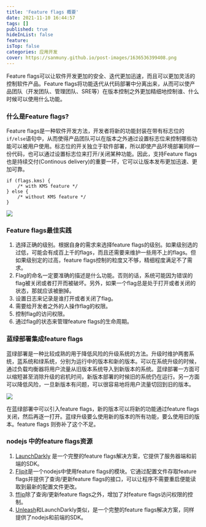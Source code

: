 ```yaml
---
title: 'Feature flags 概要'
date: 2021-11-10 16:44:57
tags: []
published: true
hideInList: false
feature: 
isTop: false
categories: 应用开发
cover: https://sanmuny.github.io/post-images/1636536399408.png
---
```

Feature flags可以让软件开发更加的安全、迭代更加迅速，而且可以更加灵活的控制软件产品。Feature flags将功能迭代从代码部署中分离出来，从而可以使产品团队（开发团队、管理团队、SRE等）在版本控制之外更加精细地控制谁、什么时候可以使用什么功能。

<!-- more -->

### 什么是Feature flags?

Feature flags是一种软件开发方法，开发者将新的功能封装在带有标志位的`if/else`语句中，从而使得产品团队可以在版本之外通过设置标志位来控制哪些功能可以被用户使用。标志位的开关独立于软件部署，所以即使产品环境部署同样一份代码，也可以通过设置标志位来打开/关闭某种功能。因此，支持Feature  flags也是持续交付(Continous delivery)的重要一环，它可以让版本发布更加迅速、更加可靠。

```
if (flags.kms) {
    /* with KMS feature */
} else {
    /* without KMS feature */
}
```

![](https://sanmuny.github.io/post-images/1636536399408.png)


### Feature flags最佳实践

1. 选择正确的级别。根据自身的需求来选择feature flags的级别。如果级别选的过低，可能会有成百上千的flags，而且还需要来维护一些用不上的flags。但如果级别定的过高，feature flags控制的粒度又不够，精细程度满足不了需求。
2. Flag的命名一定要准确的描述是什么功能。否则的话，系统可能因为错误的flag被关闭或者打开而被破坏。另外，如果一个flag总是处于打开或者关闭的状态，那就应该被删掉。
3. 设置日志来记录是谁打开或者关闭了flag。
4. 需要给开发者之外的人操作flag的权限。
5. 控制flag的访问权限。
6. 通过flag的状态来管理feature flags的生命周期。

### 蓝绿部署集成feature flags

蓝绿部署是一种比较成熟的用于降低风险的升级系统的方法。升级时维护两套系统，蓝系统和绿系统，分别为运行中的版本和新的版本。可以在系统升级的时候，通过负载均衡器将用户流量从旧版本系统导入到新版本的系统。蓝绿部署一方面可以缩短甚至消除升级的宕机时间，新版本部署的时候旧的系统仍在运行。另一方面可以降低风险，一旦新版本有问题，可以很容易地将用户流量切回到旧的版本。

![](https://sanmuny.github.io/post-images/1636948353910.png)

在蓝绿部署中可以引入feature flags，新的版本可以将新的功能通过feature flags关闭，然后再逐一打开。蓝绿升级要么使用新的版本的所有功能，要么使用旧的版本。feature flags 则弥补了这个不足。

### nodejs 中的feature flags资源

1. [LaunchDarkly](https://launchdarkly.com/feature-management/) 是一个完整的feature flags解决方案，它提供了服务器端和前端的SDK。
2. [Flipit](https://github.com/FenrirUnbound/flipit)是一个nodejs中使用feature flags的模块。它通过配置文件存取feature flags并提供了查询/更新feature flags的接口，可以让程序不需要重启便能读取到最新的配置文件更改。
3. [fflip](https://github.com/FredKSchott/fflip)除了查询/更新feature flags之外，增加了对feature flags访问权限的控制。
4. [Unleash](https://github.com/Unleash/unleash)和LaunchDarkly类似，是一个完整的feature flags解决方案，同样提供了nodejs和前端的SDK。





